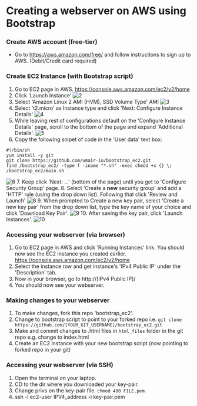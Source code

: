 # Creating a webserver on AWS using Bootstrap

 ### Create AWS account (free-tier)
 - Go to https://aws.amazon.com/free/ and follow instrucitons to sign up to AWS. (Debit/Credit card required)

### Create EC2 Instance (with Bootstrap script)
 1. Go to EC2 page in AWS.
	 https://console.aws.amazon.com/ec2/v2/home
 2. Click 'Launch Instance'
    ![2](images/launch_instance.png)
 3. Select 'Amazon Linux 2 AMI (HVM), SSD Volume Type' AMI
    ![3](images/ami.png)
 4. Select 't2.micro' as Instance type and click 'Next: Configure Instance Details'
    ![4](images/instance_type.png)
 5. While leaving rest of configurations default on the 'Configure Instance Details' page, scroll to the bottom of the page and expand 'Additional Details'.
    ![5](images/conf_instance_details.png)
 6. Copy the following snipet of code in the 'User data' text box:
```
#!/bin/sh
yum install -y git
git clone https://github.com/umair-io/bootstrap_ec2.git
find /bootstrap_ec2/ -type f -iname "*.sh" -exec chmod +x {} \;
/bootstrap_ec2/main.sh
```

   ![6](images/bootstrap_script.png)
 7. Keep click 'Next: ...' (bottom of the page) until you get to 'Configure Security Group' page.
 8. Select 'Create a **new** security group' and add a 'HTTP' rule (using the drop down list). Following that click 'Review and Launch'
   ![8](images/conf_security_grp.png)
 9. When prompted to Create a new key pair, select 'Create a new key pair' from the drop down list, type the key name of your choice and click 'Download Key Pair'.
   ![9](images/create_new_key_pair.png)
 10. After saving the key pair, click 'Launch Instances'.
   ![10](images/launch_instances.png)
 
### Accessing your webserver (via browser)
 1.  Go to EC2 page in AWS and click 'Running Instances' link. You should now see the EC2 instance you created earlier.
	 https://console.aws.amazon.com/ec2/v2/home
 2. Select the instance row and get instance's 'IPv4 Public IP' under the 'Description' tab.
 3. Now in your browser, go to http://[IPv4 Public IP]/
 4. You should now see your webserver. 

### Making changes to your webserver
 1. To make changes, fork this repo 'bootstrap_ec2'.
 2. Change to bootstrap script to point to your forked repo i.e. `git clone https://github.com/[YOUR_GIT_USERNAME]/bootstrap_ec2.git`
 3. Make and commit changes to .html files in `html_files` folder in the git repo e.g. change to index.html
 4. Create an EC2 instance with your new bootstrap script (now pointing to forked repo in your git)


 ### Accessing your webserver (via SSH)
 1. Open the terminal on your laptop.
 2. CD to the dir where you downloaded your key-pair.
 3. Change privs on the key-pair file.
 `chmod 400 FILE.pem`
 4. ssh -l ec2-user IPV4_address -i key-pair.pem
